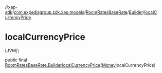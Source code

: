 //[xap-sdk](../../../../index.md)/[com.expediagroup.sdk.xap.models](../../index.md)/[RoomRatesBaseRate](../index.md)/[Builder](index.md)/[localCurrencyPrice](local-currency-price.md)

# localCurrencyPrice

[JVM]\

public final [RoomRatesBaseRate.Builder](index.md)[localCurrencyPrice](local-currency-price.md)([Money](../../-money/index.md)localCurrencyPrice)
